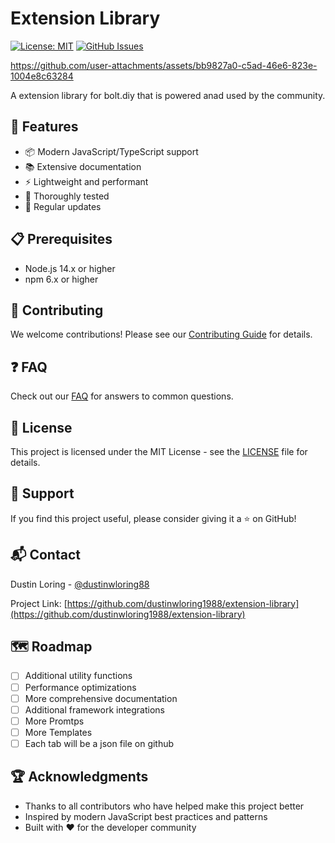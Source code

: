 # Extension Library

[![License: MIT](https://img.shields.io/badge/License-MIT-yellow.svg)](https://opensource.org/licenses/MIT)
[![GitHub Issues](https://img.shields.io/github/issues/dustinwloring1988/extension-library.svg)](https://github.com/dustinwloring1988/extension-library/issues)

https://github.com/user-attachments/assets/bb9827a0-c5ad-46e6-823e-1004e8c63284

A extension library for bolt.diy that is powered anad used by the community.

## 🚀 Features

- 📦 Modern JavaScript/TypeScript support
- 📚 Extensive documentation
- ⚡ Lightweight and performant
- 🧪 Thoroughly tested
- 🔄 Regular updates

## 📋 Prerequisites

- Node.js 14.x or higher
- npm 6.x or higher

## 🤝 Contributing

We welcome contributions! Please see our [Contributing Guide](CONTRIBUTING.md) for details.

## ❓ FAQ

Check out our [FAQ](FAQ.md) for answers to common questions.

## 📄 License

This project is licensed under the MIT License - see the [LICENSE](LICENSE) file for details.

## 🙏 Support

If you find this project useful, please consider giving it a ⭐️ on GitHub!

## 📬 Contact

Dustin Loring - [@dustinwloring88](https://twitter.com/dustinwloring88)

Project Link: [https://github.com/dustinwloring1988/extension-library](https://github.com/dustinwloring1988/extension-library)

## 🗺️ Roadmap

- [ ] Additional utility functions
- [ ] Performance optimizations
- [ ] More comprehensive documentation
- [ ] Additional framework integrations
- [ ] More Promtps
- [ ] More Templates
- [ ] Each tab will be a json file on github

## 🏆 Acknowledgments

* Thanks to all contributors who have helped make this project better
* Inspired by modern JavaScript best practices and patterns
* Built with ❤️ for the developer community 
